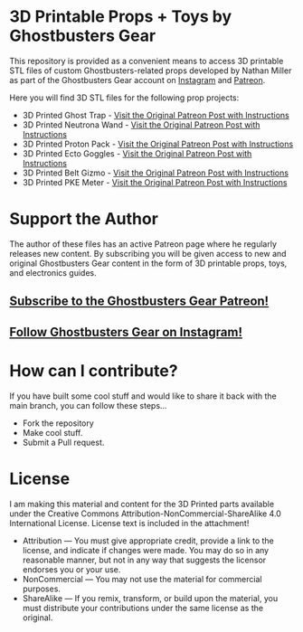 # 3D Printable Props + Toys by Ghostbusters Gear

This repository is provided as a convenient means to access 3D printable STL files of custom Ghostbusters-related props developed by Nathan Miller as part of the Ghostbusters Gear account on [Instagram](https://www.instagram.com/ghostbustersgear/) and [Patreon](https://www.patreon.com/ghostbustersgear).

Here you will find 3D STL files for the following prop projects:

- 3D Printed Ghost Trap  - [Visit the Original Patreon Post with Instructions](https://www.patreon.com/posts/33478760)
- 3D Printed Neutrona Wand  - [Visit the Original Patreon Post with Instructions](https://www.patreon.com/posts/34692223)
- 3D Printed Proton Pack  - [Visit the Original Patreon Post with Instructions](https://www.patreon.com/posts/41838757)
- 3D Printed Ecto Goggles  - [Visit the Original Patreon Post with Instructions](https://www.patreon.com/posts/42602372)
- 3D Printed Belt Gizmo - [Visit the Original Patreon Post with Instructions](https://www.patreon.com/posts/46870814)
- 3D Printed PKE Meter - [Visit the Original Patreon Post with Instructions](https://www.patreon.com/posts/45235766)

# Support the Author
The author of these files has an active Patreon page where he regularly releases new content. By subscribing you will be given access to new and original Ghostbusters Gear content in the form of 3D printable props, toys, and electronics guides.

## [Subscribe to the Ghostbusters Gear Patreon!](https://www.patreon.com/ghostbustersgear)
## [Follow Ghostbusters Gear on Instagram!](https://www.instagram.com/ghostbustersgear)

# How can I contribute?
If you have built some cool stuff and would like to share it back with the main branch, you can follow these steps...

- Fork the repository
- Make cool stuff.
- Submit a Pull request.

# License
I am making this material and content for the 3D Printed parts available under the Creative Commons Attribution-NonCommercial-ShareAlike 4.0 International License. License text is included in the attachment!

- Attribution — You must give appropriate credit, provide a link to the license, and indicate if changes were made. You may do so in any reasonable manner, but not in any way that suggests the licensor endorses you or your use.
- NonCommercial — You may not use the material for commercial purposes.
- ShareAlike — If you remix, transform, or build upon the material, you must distribute your contributions under the same license as the original.

